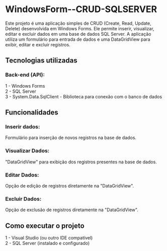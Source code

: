 
# WindowsForm--CRUD-SQLSERVER

Este projeto é uma aplicação simples de CRUD (Create, Read, Update, Delete) 
desenvolvida em Windows Forms. Ele permite inserir, visualizar, editar e 
excluir dados em uma base de dados SQL Server. A aplicação utiliza um formulário 
para entrada de dados e uma DataGridView para exibir, editar e excluir registros.


## Tecnologias utilizadas

### Back-end (API):  
1 - Windows Forms  
2 - SQL Server  
3 - System.Data.SqlClient - Biblioteca para conexão com o banco de dados  


## Funcionalidades

### Inserir dados:  
Formulário para inserção de novos registros na base de dados.  
  
### Visualizar Dados:  
"DataGridView" para exibição dos registros presentes na base de dados.  

### Editar Dados:  
Opção de edição de registros diretamente na "DataGridView".  

### Excluir Dados:  
Opção de exclusão de registros diretamente na "DataGridView".  


## Como executar o projeto  
1 - Visual Studio (ou outro IDE compatível)  
2 - SQL Server (instalado e configurado)  
